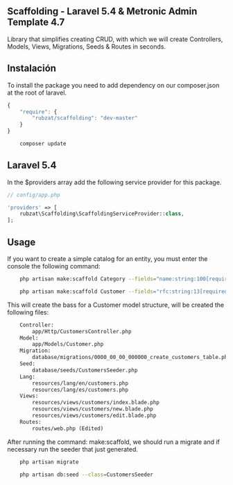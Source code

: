 ## Scaffolding - Laravel 5.4 & Metronic Admin Template 4.7 
Library that simplifies creating CRUD, with which we will create Controllers, Models, Views, Migrations, Seeds & Routes in seconds.

## Instalación

To install the package you need to add dependency on our composer.json at the root of laravel.

```js
{
    "require": {
        "rubzat/scaffolding": "dev-master"
    }
}
```

```bash
    composer update
```

## Laravel 5.4

In the $providers array add the following service provider for this package.

```php
// config/app.php

'providers' => [
    rubzat\Scaffolding\ScaffoldingServiceProvider::class,
];
```

## Usage

If you want to create a simple catalog for an entity, you must enter the console the following command:

```bash
    php artisan make:scaffold Category --fields="name:string:100[required|alpha]"
```

```bash
    php artisan make:scaffold Customer --fields="rfc:string:13[required|maxlength:13|minlength:12], first_name:string:100[required|alpha], last_name:string:100[required|alpha], email:string:100[required|email]"
```

This will create the bass for a Customer model structure, will be created the following files:

```txt
    Controller:
        app/Http/CustomersController.php
    Model:
        app/Models/Customer.php
    Migration:
        database/migrations/0000_00_00_000000_create_customers_table.php
    Seed:
        database/seeds/CustomersSeeder.php
    Lang:
        resources/lang/en/customers.php
        resources/lang/es/customers.php
    Views:
        resources/views/customers/index.blade.php
        resources/views/customers/new.blade.php
        resources/views/customers/edit.blade.php
    Routes:
        routes/web.php (Edited)
```

After running the command: make:scaffold, we should run a migrate and if necessary run the seeder that just generated.

```bash
    php artisan migrate
```

```bash
    php artisan db:seed --class=CustomersSeeder
```